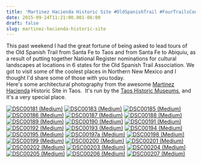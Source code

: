 ```yaml
---
title: 'Martinez Hacienda Historic Site #OldSpanishTrail #FourTrailsConference #NewMexicoTrue #Architecture @TaosHistoricMus'
date: 2015-09-24T11:21:00.001-06:00
draft: false
slug: martinez-hacienda-historic-site
---
```


This past weekend I had the great fortune of being asked to lead tours of the Old Spanish Trail from Santa Fe to Taos and from Santa Fe to Abiquiu, as a result of putting together National Register nominations for cultural landscapes at locations in 6 states for the Old Spanish Trail Association. We got to visit some of the coolest places in Northern New Mexico and I thought I'd share some of those with you today.  
Here's some architectural photography from the awesome [Martinez Hacienda](http://taoshistoricmuseums.org/hacienda-de-los-martinez/) Historic Site in Taos.  It's run by the [Taos Historic Museums](http://taoshistoricmuseums.org/), and it's a very special place.

[![DSC00181 (Medium)](http://lh3.googleusercontent.com/-IWSPFaQ4VwU/VgQvRxnxKII/AAAAAAAALNM/s33dZHS9h6g/DSC00181%252520%252528Medium%252529_thumb.jpg?imgmax=800 "DSC00181 (Medium)")](/images/blog/legacy/DSC00181%252520%252528Medium%252529%25255B2%25255D.jpg) [![DSC00183 (Medium)](http://lh3.googleusercontent.com/-fPoKzWQnX3Q/VgQvSxNzb1I/AAAAAAAALNc/Q-0nvD-jLis/DSC00183%252520%252528Medium%252529_thumb%25255B1%25255D.jpg?imgmax=800 "DSC00183 (Medium)")](/images/blog/legacy/DSC00183%252520%252528Medium%252529%25255B3%25255D.jpg) [![DSC00185 (Medium)](http://lh3.googleusercontent.com/-Utu7rlZq3wQ/VgQvT64zZ5I/AAAAAAAALNs/SECloNi78S4/DSC00185%252520%252528Medium%252529_thumb.jpg?imgmax=800 "DSC00185 (Medium)")](/images/blog/legacy/DSC00185%252520%252528Medium%252529%25255B2%25255D.jpg) [![DSC00186 (Medium)](http://lh3.googleusercontent.com/-skZeJcm2wWM/VgQvU4IkudI/AAAAAAAALN8/frSXq_CWs_g/DSC00186%252520%252528Medium%252529_thumb.jpg?imgmax=800 "DSC00186 (Medium)")](/images/blog/legacy/DSC00186%252520%252528Medium%252529%25255B2%25255D.jpg) [![DSC00187 (Medium)](http://lh3.googleusercontent.com/-NQqucQXfu7g/VgQvWLTTcdI/AAAAAAAALOM/mSGwqTBue4Q/DSC00187%252520%252528Medium%252529_thumb%25255B1%25255D.jpg?imgmax=800 "DSC00187 (Medium)")](/images/blog/legacy/DSC00187%252520%252528Medium%252529%25255B3%25255D.jpg) [![DSC00188 (Medium)](http://lh3.googleusercontent.com/-3RNuUkWVdRI/VgQvXaMgSTI/AAAAAAAALOc/oyUmfMClC5k/DSC00188%252520%252528Medium%252529_thumb.jpg?imgmax=800 "DSC00188 (Medium)")](/images/blog/legacy/DSC00188%252520%252528Medium%252529%25255B2%25255D.jpg) [![DSC00189 (Medium)](http://lh3.googleusercontent.com/-i0SZsZkbDXM/VgQwu0JokXI/AAAAAAAALOw/066L1ZpHhn4/DSC00189%252520%252528Medium%252529_thumb.jpg?imgmax=800 "DSC00189 (Medium)")](/images/blog/legacy/DSC00189%252520%252528Medium%252529%25255B2%25255D.jpg) [![DSC00190 (Medium)](http://lh3.googleusercontent.com/-bLTC1Jwn_Ek/VgQwv_bZGRI/AAAAAAAALPE/KhhKfJlHpy4/DSC00190%252520%252528Medium%252529_thumb.jpg?imgmax=800 "DSC00190 (Medium)")](/images/blog/legacy/DSC00190%252520%252528Medium%252529%25255B2%25255D.jpg) [![DSC00191 (Medium)](http://lh3.googleusercontent.com/-pf6Tr_F9iOM/VgQwxPXMOgI/AAAAAAAALPU/mbU_CVstGuQ/DSC00191%252520%252528Medium%252529_thumb%25255B1%25255D.jpg?imgmax=800 "DSC00191 (Medium)")](/images/blog/legacy/DSC00191%252520%252528Medium%252529%25255B3%25255D.jpg) [![DSC00192 (Medium)](http://lh3.googleusercontent.com/-ujf5WLArb5s/VgQwybPCYGI/AAAAAAAALPk/keJcZWKiVQ4/DSC00192%252520%252528Medium%252529_thumb.jpg?imgmax=800 "DSC00192 (Medium)")](/images/blog/legacy/DSC00192%252520%252528Medium%252529%25255B2%25255D.jpg) [![DSC00193 (Medium)](http://lh3.googleusercontent.com/-f885Ezyvh1s/VgQwzRphXEI/AAAAAAAALP0/N3pj6kOtZnM/DSC00193%252520%252528Medium%252529_thumb%25255B1%25255D.jpg?imgmax=800 "DSC00193 (Medium)")](/images/blog/legacy/DSC00193%252520%252528Medium%252529%25255B3%25255D.jpg) [![DSC00194 (Medium)](http://lh3.googleusercontent.com/-ArFfCAsIqyg/VgQw0kygAwI/AAAAAAAALQE/fhBU7JShYSg/DSC00194%252520%252528Medium%252529_thumb.jpg?imgmax=800 "DSC00194 (Medium)")](/images/blog/legacy/DSC00194%252520%252528Medium%252529%25255B2%25255D.jpg) [![DSC00195 (Medium)](http://lh3.googleusercontent.com/-ocAtemQntNM/VgQw1VISOZI/AAAAAAAALQQ/t5A_EzYCCKw/DSC00195%252520%252528Medium%252529_thumb.jpg?imgmax=800 "DSC00195 (Medium)")](/images/blog/legacy/DSC00195%252520%252528Medium%252529%25255B2%25255D.jpg) [![DSC00197a (Medium)](http://lh3.googleusercontent.com/-0Yp9HEfCOZ0/VgQw2viEdtI/AAAAAAAALQk/mJHHcWAdUKg/DSC00197a%252520%252528Medium%252529_thumb.jpg?imgmax=800 "DSC00197a (Medium)")](/images/blog/legacy/DSC00197a%252520%252528Medium%252529%25255B2%25255D.jpg) [![DSC00198 (Medium)](http://lh3.googleusercontent.com/-qdePugyNSIQ/VgQw3wJyt4I/AAAAAAAALQ0/YVKFOTNw9Mg/DSC00198%252520%252528Medium%252529_thumb%25255B1%25255D.jpg?imgmax=800 "DSC00198 (Medium)")](/images/blog/legacy/DSC00198%252520%252528Medium%252529%25255B3%25255D.jpg) [![DSC00199 (Medium)](http://lh3.googleusercontent.com/-hE0GT--J-8w/VgQw4q0mKrI/AAAAAAAALRE/eEoasMrukG4/DSC00199%252520%252528Medium%252529_thumb.jpg?imgmax=800 "DSC00199 (Medium)")](/images/blog/legacy/DSC00199%252520%252528Medium%252529%25255B2%25255D.jpg) [![DSC00200 (Medium)](http://lh3.googleusercontent.com/-IB75vxxiFcA/VgQw50N_5MI/AAAAAAAALRU/Gopoq4w_6-Y/DSC00200%252520%252528Medium%252529_thumb.jpg?imgmax=800 "DSC00200 (Medium)")](/images/blog/legacy/DSC00200%252520%252528Medium%252529%25255B2%25255D.jpg) [![DSC00201 (Medium)](http://lh3.googleusercontent.com/-Kw3De--qEsg/VgQw6wVUyHI/AAAAAAAALRk/dg5NQB21emo/DSC00201%252520%252528Medium%252529_thumb.jpg?imgmax=800 "DSC00201 (Medium)")](/images/blog/legacy/DSC00201%252520%252528Medium%252529%25255B2%25255D.jpg) [![DSC00202 (Medium)](http://lh3.googleusercontent.com/-dgLlosbqRWM/VgQw9FdiY3I/AAAAAAAALR0/MRYb2xQIWAI/DSC00202%252520%252528Medium%252529_thumb.jpg?imgmax=800 "DSC00202 (Medium)")](/images/blog/legacy/DSC00202%252520%252528Medium%252529%25255B2%25255D.jpg) [![DSC00203 (Medium)](http://lh3.googleusercontent.com/-S3FpWNusHr0/VgQw9-r2iWI/AAAAAAAALSE/BeixqBhwTKM/DSC00203%252520%252528Medium%252529_thumb%25255B1%25255D.jpg?imgmax=800 "DSC00203 (Medium)")](/images/blog/legacy/DSC00203%252520%252528Medium%252529%25255B3%25255D.jpg) [![DSC00204 (Medium)](http://lh3.googleusercontent.com/-JjsvrJ7GImM/VgQw_GHBzdI/AAAAAAAALSU/4Xpegf0ZYPQ/DSC00204%252520%252528Medium%252529_thumb.jpg?imgmax=800 "DSC00204 (Medium)")](/images/blog/legacy/DSC00204%252520%252528Medium%252529%25255B2%25255D.jpg) [![DSC00205 (Medium)](http://lh3.googleusercontent.com/-kilOMZBLz7I/VgQxAdg37xI/AAAAAAAALSk/iOoHCkiBLug/DSC00205%252520%252528Medium%252529_thumb.jpg?imgmax=800 "DSC00205 (Medium)")](/images/blog/legacy/DSC00205%252520%252528Medium%252529%25255B2%25255D.jpg) [![DSC00206 (Medium)](http://lh3.googleusercontent.com/-54VG1ME1ZMg/VgQxBfCCPvI/AAAAAAAALS0/UHWKbZkrrKQ/DSC00206%252520%252528Medium%252529_thumb%25255B1%25255D.jpg?imgmax=800 "DSC00206 (Medium)")](/images/blog/legacy/DSC00206%252520%252528Medium%252529%25255B3%25255D.jpg) [![DSC00207 (Medium)](http://lh3.googleusercontent.com/-ilpgBbF8rwY/VgQxCUZDAkI/AAAAAAAALTE/zXb9YIWJpAw/DSC00207%252520%252528Medium%252529_thumb.jpg?imgmax=800 "DSC00207 (Medium)")](/images/blog/legacy/DSC00207%252520%252528Medium%252529%25255B2%25255D.jpg)